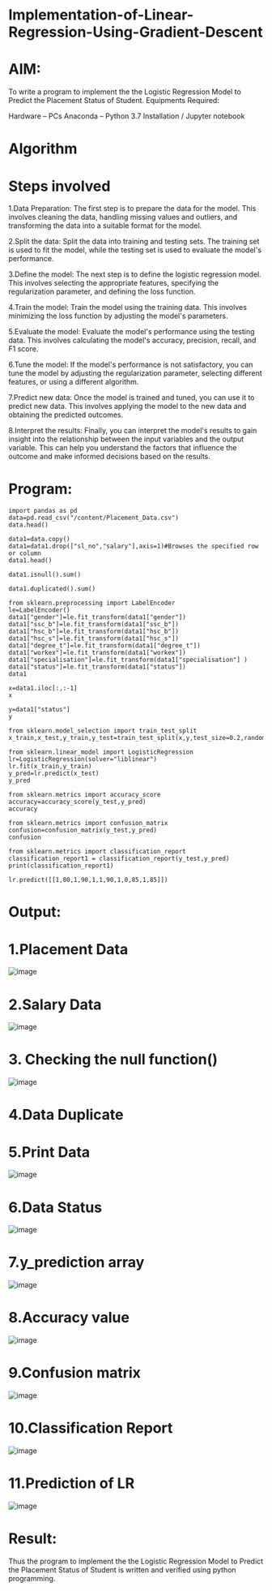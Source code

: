 # Implementation-of-Linear-Regression-Using-Gradient-Descent
# AIM:
To write a program to implement the the Logistic Regression Model to Predict the Placement Status of Student. Equipments Required:

Hardware – PCs
Anaconda – Python 3.7 Installation / Jupyter notebook
# Algorithm
# Steps involved
1.Data Preparation: The first step is to prepare the data for the model. This involves cleaning the data, handling missing values and outliers, and transforming the data into a suitable format for the model.

2.Split the data: Split the data into training and testing sets. The training set is used to fit the model, while the testing set is used to evaluate the model's performance.

3.Define the model: The next step is to define the logistic regression model. This involves selecting the appropriate features, specifying the regularization parameter, and defining the loss function.

4.Train the model: Train the model using the training data. This involves minimizing the loss function by adjusting the model's parameters.

5.Evaluate the model: Evaluate the model's performance using the testing data. This involves calculating the model's accuracy, precision, recall, and F1 score.

6.Tune the model: If the model's performance is not satisfactory, you can tune the model by adjusting the regularization parameter, selecting different features, or using a different algorithm.

7.Predict new data: Once the model is trained and tuned, you can use it to predict new data. This involves applying the model to the new data and obtaining the predicted outcomes.

8.Interpret the results: Finally, you can interpret the model's results to gain insight into the relationship between the input variables and the output variable. This can help you understand the factors that influence the outcome and make informed decisions based on the results.

# Program:
```
import pandas as pd
data=pd.read_csv("/content/Placement_Data.csv")
data.head()

data1=data.copy()
data1=data1.drop(["sl_no","salary"],axis=1)#Browses the specified row or column
data1.head()

data1.isnull().sum()

data1.duplicated().sum()

from sklearn.preprocessing import LabelEncoder
le=LabelEncoder()
data1["gender"]=le.fit_transform(data1["gender"])
data1["ssc_b"]=le.fit_transform(data1["ssc_b"])
data1["hsc_b"]=le.fit_transform(data1["hsc_b"])
data1["hsc_s"]=le.fit_transform(data1["hsc_s"])
data1["degree_t"]=le.fit_transform(data1["degree_t"])
data1["workex"]=le.fit_transform(data1["workex"])
data1["specialisation"]=le.fit_transform(data1["specialisation"] )     
data1["status"]=le.fit_transform(data1["status"])       
data1 

x=data1.iloc[:,:-1]
x

y=data1["status"]
y

from sklearn.model_selection import train_test_split
x_train,x_test,y_train,y_test=train_test_split(x,y,test_size=0.2,random_state=0)

from sklearn.linear_model import LogisticRegression
lr=LogisticRegression(solver="liblinear")
lr.fit(x_train,y_train)
y_pred=lr.predict(x_test)
y_pred

from sklearn.metrics import accuracy_score
accuracy=accuracy_score(y_test,y_pred)
accuracy

from sklearn.metrics import confusion_matrix
confusion=confusion_matrix(y_test,y_pred)
confusion

from sklearn.metrics import classification_report
classification_report1 = classification_report(y_test,y_pred)
print(classification_report1)

lr.predict([[1,80,1,90,1,1,90,1,0,85,1,85]])
```
# Output:
# 1.Placement Data
![image](https://github.com/niveshaprabu/Implementation-of-Linear-Regression-Using-Gradient-Descent/assets/122986499/079cf2c8-8e04-412a-8e25-3f2c2c0ff2b6)


# 2.Salary Data
![image](https://github.com/niveshaprabu/Implementation-of-Linear-Regression-Using-Gradient-Descent/assets/122986499/4f483c6d-ee1f-4c20-9e1d-cf8f581d8bf1)


# 3. Checking the null function()
![image](https://github.com/niveshaprabu/Implementation-of-Linear-Regression-Using-Gradient-Descent/assets/122986499/ed641354-2422-4647-b39a-b80b2679bf80)


# 4.Data Duplicate



# 5.Print Data
![image](https://github.com/niveshaprabu/Implementation-of-Linear-Regression-Using-Gradient-Descent/assets/122986499/321037d4-1ebd-45d7-81a6-d7b813a46eb8)


# 6.Data Status
![image](https://github.com/niveshaprabu/Implementation-of-Linear-Regression-Using-Gradient-Descent/assets/122986499/00ed3c4d-b06c-43f1-9244-7e985cc76cf8)


# 7.y_prediction array
![image](https://github.com/niveshaprabu/Implementation-of-Linear-Regression-Using-Gradient-Descent/assets/122986499/aae9815e-f1ac-4ecf-ba1e-a92ec5f9dc51)


# 8.Accuracy value
![image](https://github.com/niveshaprabu/Implementation-of-Linear-Regression-Using-Gradient-Descent/assets/122986499/f40907a1-a7ef-4d96-98a4-b37cf5afd98b)


# 9.Confusion matrix
![image](https://github.com/niveshaprabu/Implementation-of-Linear-Regression-Using-Gradient-Descent/assets/122986499/7f5254e1-0d91-4ac7-9053-ad70245aa3c1)


# 10.Classification Report
![image](https://github.com/niveshaprabu/Implementation-of-Linear-Regression-Using-Gradient-Descent/assets/122986499/0ab252cb-8e0a-4d2b-b142-7c4927998b5c)


# 11.Prediction of LR
![image](https://github.com/niveshaprabu/Implementation-of-Linear-Regression-Using-Gradient-Descent/assets/122986499/686b09ec-a91d-431d-ba69-6ca0f38e7b9c)


# Result:
Thus the program to implement the the Logistic Regression Model to Predict the Placement Status of Student is written and verified using python programming.

